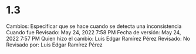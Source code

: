 # 1.3

Cambios: Especificar que se hace cuando se detecta una inconsistencia
Cuando fue Revisado: May 24, 2022 7:58 PM
Fecha de  versión: May 24, 2022 7:57 PM
Quien hizo el cambio: Luis Edgar Ramírez Pérez
Revisado: No
Revisado por: Luis Edgar Ramírez Pérez